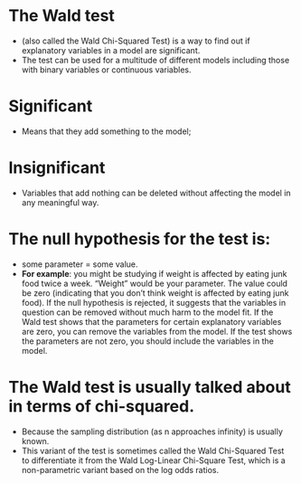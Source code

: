 # The Wald test 
* (also called the Wald Chi-Squared Test) is a way to find out if explanatory variables in a model are significant.
* The test can be used for a multitude of different models including those with binary variables or continuous variables.

# Significant 
* Means that they add something to the model; 

# Insignificant
* Variables that add nothing can be deleted without affecting the model in any meaningful way. 

# The null hypothesis for the test is: 
* some parameter = some value. 
* __For example__:
you might be studying if weight is affected by eating junk food twice a week. “Weight” would be your parameter. The value could be zero (indicating that you don’t think weight is affected by eating junk food). If the null hypothesis is rejected, it suggests that the variables in question can be removed without much harm to the model fit. 
If the Wald test shows that the parameters for certain explanatory variables are zero, you can remove the variables from 
the model. If the test shows the parameters are not zero, you should include the variables in the model. 

# The Wald test is usually talked about in terms of chi-squared.
* Because the sampling distribution (as n approaches infinity) is usually known. 
* This variant of the test is sometimes called the Wald Chi-Squared Test to differentiate it from the Wald Log-Linear Chi-Square Test, which is a non-parametric variant based on the log odds ratios.
